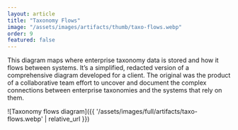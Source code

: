 ```yaml
---
layout: article
title: "Taxonomy Flows"
image: "/assets/images/artifacts/thumb/taxo-flows.webp"
order: 9
featured: false
---
```



This diagram maps where enterprise taxonomy data is stored and how it flows between systems. It’s a simplified, redacted version of a comprehensive diagram developed for a client. The original was the product of a collaborative team effort to uncover and document the complex connections between enterprise taxonomies and the systems that rely on them.

![Taxonomy flows diagram]({{ '/assets/images/full/artifacts/taxo-flows.webp' | relative_url }})